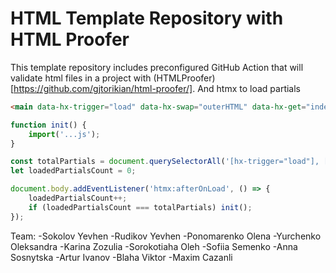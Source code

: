 # HTML Template Repository with HTML Proofer

This template repository includes preconfigured GitHub Action that will validate html files in a project with (HTMLProofer)[https://github.com/gjtorikian/html-proofer/].
And htmx to load partials

```html
<main data-hx-trigger="load" data-hx-swap="outerHTML" data-hx-get="index.main.partial.html"></main>
```


```js
function init() {
    import('...js');
}

const totalPartials = document.querySelectorAll('[hx-trigger="load"], [data-hx-trigger="load"]').length;
let loadedPartialsCount = 0;

document.body.addEventListener('htmx:afterOnLoad', () => {
    loadedPartialsCount++;
    if (loadedPartialsCount === totalPartials) init();
});
```
Team:
-Sokolov Yevhen
-Rudikov Yevhen
-Ponomarenko Olena
-Yurchenko Oleksandra
-Karina Zozulia
-Sorokotiaha Oleh
-Sofiia Semenko
-Anna Sosnytska
-Artur Ivanov
-Blaha Viktor
-Maxim Cazanli
